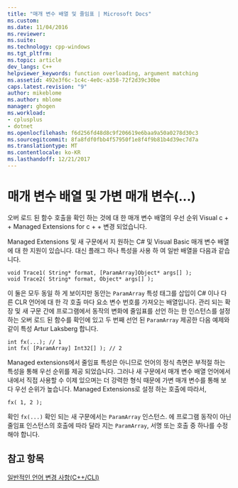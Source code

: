 ```yaml
---
title: "매개 변수 배열 및 줄임표 | Microsoft Docs"
ms.custom: 
ms.date: 11/04/2016
ms.reviewer: 
ms.suite: 
ms.technology: cpp-windows
ms.tgt_pltfrm: 
ms.topic: article
dev_langs: C++
helpviewer_keywords: function overloading, argument matching
ms.assetid: 492e3f6c-1c4c-4e0c-a358-72f2d39c30be
caps.latest.revision: "9"
author: mikeblome
ms.author: mblome
manager: ghogen
ms.workload:
- cplusplus
- dotnet
ms.openlocfilehash: f6d256fd48d8c9f206619e6baa9a50a0278d30c3
ms.sourcegitcommit: 8fa8fdf0fbb4f57950f1e8f4f9b81b4d39ec7d7a
ms.translationtype: MT
ms.contentlocale: ko-KR
ms.lasthandoff: 12/21/2017
---
```

# <a name="param-array-and-ellipsis"></a>매개 변수 배열 및 가변 매개 변수(...)
오버 로드 된 함수 호출을 확인 하는 것에 대 한 매개 변수 배열의 우선 순위 Visual c + + Managed Extensions for c + + 변경 되었습니다.  
  
 Managed Extensions 및 새 구문에서 지 원하는 C# 및 Visual Basic 매개 변수 배열에 대 한 지원이 있습니다. 대신 플래그 하나 특성을 사용 하 여 일반 배열을 다음과 같습니다.  
  
```  
void Trace1( String* format, [ParamArray]Object* args[] );  
void Trace2( String* format, Object* args[] );  
```  
  
 이 둘은 모두 동일 하 게 보이지만 동안는 `ParamArray` 특성 태그를 삽입이 C# 이나 다른 CLR 언어에 대 한 각 호출 마다 요소 변수 번호를 가져오는 배열입니다. 관리 되는 확장 및 새 구문 간에 프로그램에서 동작의 변화에 줄임표를 선언 하는 한 인스턴스를 설정 하는 오버 로드 된 함수를 확인에 있고 두 번째 선언 된 `ParamArray` 제공한 다음 예제와 같이 특성 Artur Laksberg 합니다.  
  
```  
int fx(...); // 1  
int fx( [ParamArray] Int32[] ); // 2  
```  
  
 Managed extensions에서 줄임표 특성은 아니므로 언어의 정식 측면은 부적절 하는 특성을 통해 우선 순위를 제공 되었습니다. 그러나 새 구문에서 매개 변수 배열 언어에서 내에서 직접 사용할 수 이제 있으며는 더 강력한 형식 때문에 가변 매개 변수를 통해 보다 우선 순위가 높습니다. Managed Extensions로 설정 하는 호출에 따라서,  
  
```  
fx( 1, 2 );  
```  
  
 확인 `fx(...)` 확인 되는 새 구문에서는 `ParamArray` 인스턴스. 에 프로그램 동작이 아닌 줄임표 인스턴스의 호출에 따라 달라 지는 `ParamArray`, 서명 또는 호출 중 하나를 수정 해야 합니다.  
  
## <a name="see-also"></a>참고 항목  
 [일반적인 언어 변경 사항(C++/CLI)](../dotnet/general-language-changes-cpp-cli.md)
